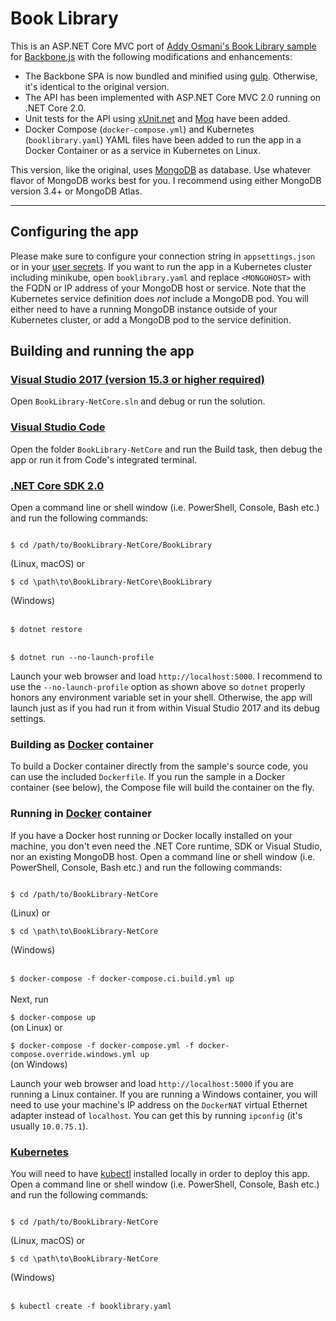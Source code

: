 # Book Library
This is an ASP.NET Core MVC port of [Addy Osmani's Book Library sample](https://github.com/addyosmani/backbone-fundamentals/tree/gh-pages/practicals/exercise-2)
for [Backbone.js](http://backbonejs.org/) with the following modifications and enhancements:
- The Backbone SPA is now bundled and minified using [gulp](http://gulpjs.com/). Otherwise, it's identical to the original version.
- The API has been implemented with ASP.NET Core MVC 2.0 running on .NET Core 2.0. 
- Unit tests for the API using [xUnit.net](https://github.com/xunit/xunit) and [Moq](https://github.com/moq/moq4) have been added.
- Docker Compose (`docker-compose.yml`) and Kubernetes (`booklibrary.yaml`) YAML files have been added to run the app in a Docker Container or as a service in Kubernetes on Linux. 

This version, like the original, uses [MongoDB](https://www.mongodb.com/) as database. Use whatever flavor of MongoDB works best for you. I recommend using either MongoDB version 3.4+ or MongoDB Atlas.

****
## Configuring the app
Please make sure to configure your connection string in `appsettings.json` or in your [user secrets](https://docs.microsoft.com/en-us/aspnet/core/security/app-secrets).
If you want to run the app in a Kubernetes cluster including minikube, open `booklibrary.yaml` and replace `<MONGOHOST>` with the FQDN or IP address of your MongoDB host or service. Note that the Kubernetes service definition does _not_ include a MongoDB pod. You will either need to have a running MongoDB instance outside of your Kubernetes cluster, or add a MongoDB pod to the service definition.

## Building and running the app
### [Visual Studio 2017 (version 15.3 or higher required)](https://www.visualstudio.com/download)
Open `BookLibrary-NetCore.sln` and debug or run the solution.

### [Visual Studio Code](https://code.visualstudio.com/)
Open the folder `BookLibrary-NetCore` and run the Build task, then debug the app or run it from Code's integrated terminal.

### [.NET Core SDK 2.0](https://www.microsoft.com/net/download/core)
Open a command line or shell window (i.e. PowerShell, Console, Bash etc.) and run the following commands:

<code>
$ cd /path/to/BookLibrary-NetCore/BookLibrary<br />
</code> (Linux, macOS)
or<br />
<code>   
$ cd \path\to\BookLibrary-NetCore\BookLibrary<br />
</code> (Windows)<br />
<br />

<code>
$ dotnet restore
</code>
<br />
<code>
$ dotnet run --no-launch-profile
</code>

Launch your web browser and load `http://localhost:5000`. I recommend to use the `--no-launch-profile` option as shown above so `dotnet` properly honors 
any environment variable set in your shell. Otherwise, the app will launch just as if you had run it from
within Visual Studio 2017 and its debug settings.

### Building as [Docker](https://www.docker.com/community-edition) container
To build a Docker container directly from the sample's source code, you can use the included `Dockerfile`. If you run the sample in a Docker container (see below), the Compose file will build the container on the fly. 

### Running in [Docker](https://www.docker.com/community-edition) container
If you have a Docker host running or Docker locally installed on your machine, you don't even need the .NET Core runtime, SDK or Visual Studio, nor an existing MongoDB host. 
Open a command line or shell window (i.e. PowerShell, Console, Bash etc.) and run the following commands:

<code>
$ cd /path/to/BookLibrary-NetCore<br />
</code> (Linux)
or<br />
<code>   
$ cd \path\to\BookLibrary-NetCore<br />
</code> (Windows)<br />
<br />

<code>
$ docker-compose -f docker-compose.ci.build.yml up
</code>
<br />
Next, run
<br />
<code>
$ docker-compose up
</code> (on Linux)
or <br />
<code>
$ docker-compose -f docker-compose.yml -f docker-compose.override.windows.yml up
</code> (on Windows)

Launch your web browser and load `http://localhost:5000` if you are running a Linux container. If you are running a Windows container, you will need to use your machine's IP address on the `DockerNAT` virtual Ethernet adapter instead of `localhost`. You can get this by running `ipconfig` (it's usually `10.0.75.1`).  

### [Kubernetes](https://kubernetes.io/)
You will need to have [kubectl](https://github.com/kubernetes/kubernetes/releases) installed locally in order to deploy this app. Open a command line or shell window (i.e. PowerShell, Console, Bash etc.) and run the following commands:

<code>
$ cd /path/to/BookLibrary-NetCore<br />
</code> (Linux, macOS)
or<br />
<code>   
$ cd \path\to\BookLibrary-NetCore<br />
</code> (Windows)<br />
<br />

<code>
$ kubectl create -f booklibrary.yaml
</code>
